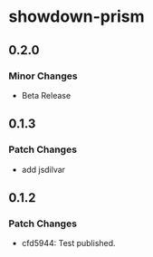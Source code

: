 # showdown-prism

## 0.2.0

### Minor Changes

- Beta Release

## 0.1.3

### Patch Changes

- add jsdilvar

## 0.1.2

### Patch Changes

- cfd5944: Test published.
